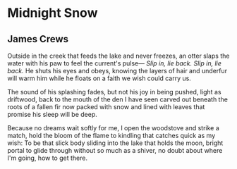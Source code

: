 # Midnight Snow
## James Crews
Outside in the creek that feeds the lake
and never freezes, an otter slaps the water
with his paw to feel the current's pulse—
 _Slip in, lie back. Slip in, lie back._ He shuts
his eyes and obeys, knowing the layers
of hair and underfur will warm him while
he floats on a faith we wish could carry us.

The sound of his splashing fades, but not
his joy in being pushed, light as driftwood,
back to the mouth of the den I have seen
carved out beneath the roots of a fallen fir
now packed with snow and lined with leaves
that promise his sleep will be deep.

Because no dreams wait softly for me,
I open the woodstove and strike a match,
hold the bloom of the flame to kindling
that catches quick as my wish: To be that
slick body sliding into the lake that holds
the moon, bright portal to glide through
without so much as a shiver, no doubt
about where I'm going, how to get there.
